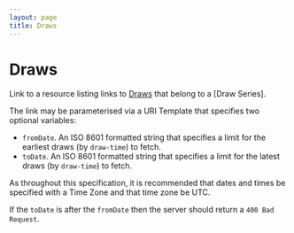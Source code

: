 ```yaml
---
layout: page
title: Draws
---
```


# Draws

Link to a resource listing links to [Draws](../concepts/draw) that belong to a [Draw Series].

The link may be parameterised via a URI Template that specifies two optional variables:

* `fromDate`. An ISO 8601 formatted string that specifies a limit for the earliest draws (by `draw-time`) to fetch.
* `toDate`. An ISO 8601 formatted string that specifies a limit for the latest draws (by `draw-time`) to fetch.

As throughout this specification, it is recommended that dates and times be specified with a Time Zone and that time zone be UTC.

If the `toDate` is after the `fromDate` then the server should return a `400 Bad Request`.
